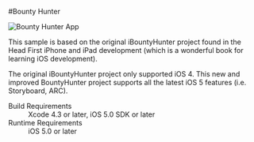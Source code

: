 #Bounty Hunter

![Bounty Hunter App](http://tclee.github.io/BountyHunter/images/screenshot.png "Bounty Hunter App")

This sample is based on the original iBountyHunter project found in the 
Head First iPhone and iPad development (which is a wonderful book 
for learning iOS development). 

The original iBountyHunter project only supported iOS 4. This new and
improved BountyHunter project supports all the latest iOS 5 features 
(i.e. Storyboard, ARC).
 
<dl>
  <dt>Build Requirements</dt>
  <dd>Xcode 4.3 or later, iOS 5.0 SDK or later</dd>
  <dt>Runtime Requirements</dt>
  <dd>iOS 5.0 or later</dd>
</dl>
